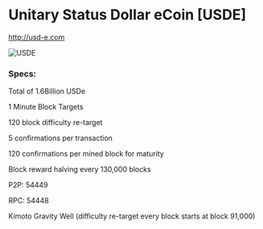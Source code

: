 # Unitary Status Dollar eCoin [USDE]
http://usd-e.com

![USDE](http://i62.tinypic.com/sfgtfn.png)

### Specs:
Total of 1.6Billion USDe

1 Minute Block Targets

120 block difficulty re-target

5 confirmations per transaction

120 confirmations per mined block for maturity

Block reward halving every 130,000 blocks

P2P: 54449

RPC: 54448

Kimoto Gravity Well (difficulty re-target every block starts at block 91,000)
